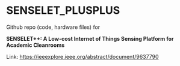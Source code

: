 # SENSELET_PLUSPLUS
Github repo (code, hardware files) for 

**SENSELET++: A Low-cost Internet of Things Sensing Platform for Academic Cleanrooms**

Link: https://ieeexplore.ieee.org/abstract/document/9637790 
